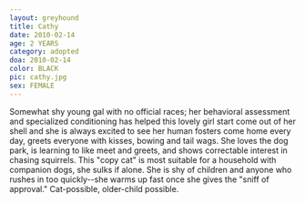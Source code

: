 ```yaml
---
layout: greyhound
title: Cathy
date: 2010-02-14
age: 2 YEARS
category: adopted
doa: 2010-02-14
color: BLACK
pic: cathy.jpg
sex: FEMALE
---
```


Somewhat shy young gal with no official races; her behavioral assessment and specialized conditioning has helped this
lovely girl start come out of her shell and she is always excited to see her human fosters come home every day, greets
everyone with kisses, bowing and tail wags.  She loves the dog park, is learning to like meet and greets, and shows
correctable interest in chasing squirrels. This "copy cat" is most suitable for a household with companion dogs, she
sulks if alone.  She is shy of children and anyone who rushes in too quickly--she warms up fast once she gives the
"sniff of approval." Cat-possible, older-child possible.

